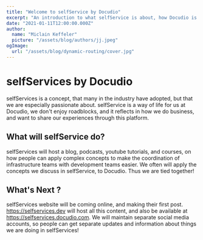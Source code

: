 ```yaml
---
title: "Welcome to selfService by Docudio"
excerpt: "An introduction to what selfService is about, how Docudio is closely tied to it, and how others can learn more about it."
date: "2021-01-11T12:00:00.000Z"
author:
  name: "Miclain Keffeler"
  picture: "/assets/blog/authors/jj.jpeg"
ogImage:
  url: "/assets/blog/dynamic-routing/cover.jpg"
---
```


# selfServices by Docudio
selfServices is a concept, that many in the industry have adopted, but that we are especially passionate about. selfService is a way of life for us at Docudio, we don't enjoy roadblocks, and it reflects in how we do business, and want to share our experiences through this platform.

## What will selfService do?
selfServices will host a blog, podcasts, youtube tutorials, and courses, on how people can apply complex concepts to make the coordination of infrastructure teams with development teams easier. We often will apply the concepts we discuss in selfService, to Docudio. Thus we are tied together!


## What's Next ? 
selfServices website will be coming online, and making their first post. https://selfservices.dev will host all this content, and also be available at https://selfservices.docudio.com. We will maintain separate social media accounts, so people can get separate updates and information about things we are doing in selfServices!